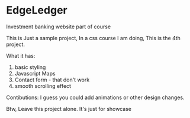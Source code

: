 # EdgeLedger
Investment banking website part of course

This is Just a sample project, In a css course I am doing, This is the 4th project.

What it has:
1. basic styling
2. Javascript Maps 
3. Contact form - that don't work
4. smooth scrolling effect 

Contibutions:
I guess you could add animations or other design changes.

Btw, Leave this project alone. It's just for showcase

